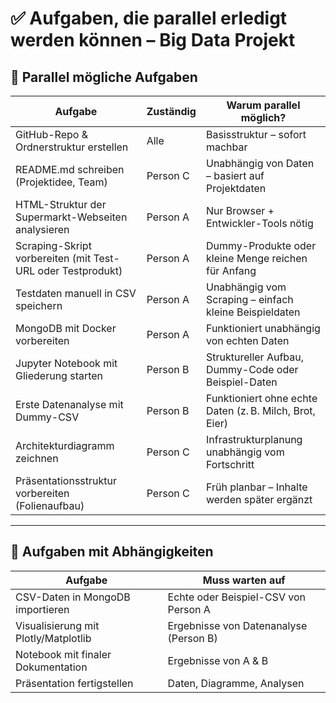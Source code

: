 # ✅ Aufgaben, die parallel erledigt werden können – Big Data Projekt

## 🔄 Parallel mögliche Aufgaben

| Aufgabe                                                       | Zuständig  | Warum parallel möglich?                                 |
|----------------------------------------------------------------|------------|-----------------------------------------------------------|
| GitHub-Repo & Ordnerstruktur erstellen                         | Alle       | Basisstruktur – sofort machbar                            |
| README.md schreiben (Projektidee, Team)                        | Person C   | Unabhängig von Daten – basiert auf Projektdaten           |
| HTML-Struktur der Supermarkt-Webseiten analysieren             | Person A   | Nur Browser + Entwickler-Tools nötig                      |
| Scraping-Skript vorbereiten (mit Test-URL oder Testprodukt)    | Person A   | Dummy-Produkte oder kleine Menge reichen für Anfang       |
| Testdaten manuell in CSV speichern                             | Person A   | Unabhängig vom Scraping – einfach kleine Beispieldaten    |
| MongoDB mit Docker vorbereiten                                 | Person A   | Funktioniert unabhängig von echten Daten                  |
| Jupyter Notebook mit Gliederung starten                        | Person B   | Struktureller Aufbau, Dummy-Code oder Beispiel-Daten      |
| Erste Datenanalyse mit Dummy-CSV                               | Person B   | Funktioniert ohne echte Daten (z. B. Milch, Brot, Eier)   |
| Architekturdiagramm zeichnen                                   | Person C   | Infrastrukturplanung unabhängig vom Fortschritt           |
| Präsentationsstruktur vorbereiten (Folienaufbau)               | Person C   | Früh planbar – Inhalte werden später ergänzt              |

---

## 🔁 Aufgaben mit Abhängigkeiten

| Aufgabe                                    | Muss warten auf                      |
|--------------------------------------------|---------------------------------------|
| CSV-Daten in MongoDB importieren           | Echte oder Beispiel-CSV von Person A  |
| Visualisierung mit Plotly/Matplotlib       | Ergebnisse von Datenanalyse (Person B)|
| Notebook mit finaler Dokumentation         | Ergebnisse von A & B                  |
| Präsentation fertigstellen                 | Daten, Diagramme, Analysen            |
